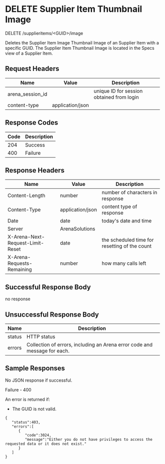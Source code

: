 # DELETE Supplier Item Thumbnail Image
DELETE /supplieritems/&lt;GUID&gt;/image

Deletes the Supplier Item Image Thumbnail Image of an Supplier Item with a specific GUID. The Supplier Item Thumbnail Image is located in the Specs view of a Supplier Item.   

## Request Headers

| Name<br> | Value<br> | Description<br> |
|  --- |  --- |  --- | 
| arena_session_id<br> |   | unique ID for session obtained from login<br> |
| content-type<br> | application/json<br> |   |

## Response Codes

| Code<br> | Description<br> |
|  --- |  --- | 
| 204<br> | Success<br> |
| 400<br> | Failure<br> |

## Response Headers

| Name<br> | Value<br> | Description<br> |
|  --- |  --- |  --- | 
| Content-Length<br> | number<br> | number of characters in response<br> |
| Content-Type<br> | application/json<br> | content type of response<br> |
| Date<br> | date<br> | today's date and time<br> |
| Server<br> | ArenaSolutions<br> |   |
| X-Arena-Next-Request-Limit-Reset<br> | date<br> | the scheduled time for resetting of the count<br> |
| X-Arena-Requests-Remaining<br> | number<br> | how many calls left<br> |

## Successful Response Body
no response

## Unsuccessful Response Body

| Name<br> | Description<br> |
|  --- |  --- | 
| status<br> | HTTP status<br> |
| errors<br> | Collection of errors, including an Arena error code and message for each.<br> |

## Sample Responses
No JSON response if successful.

Failure - 400

An error is returned if:
          
        

* The GUID is not valid. 

```
{  
   "status":403,
   "errors":[  
      {  
         "code":3024,
         "message":"Either you do not have privileges to access the requested data or it does not exist."
      }
   ]
}
```
